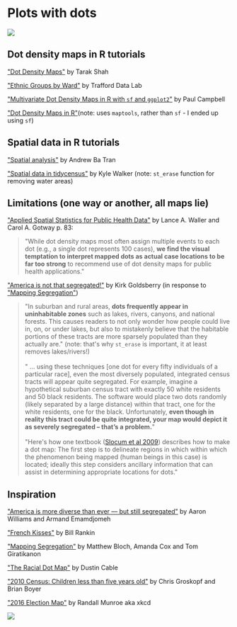 # Plots with dots

![](baltcity.png)

## Dot density maps in R tutorials

["Dot Density Maps"](https://tarakc02.github.io/dot-density/) by Tarak Shah

["Ethnic Groups by Ward"](https://www.trafforddatalab.io/info/demographics/ethnicity/index.html) by Trafford Data Lab

["Multivariate Dot Density Maps in R with `sf` and `ggplot2`"](https://www.cultureofinsight.com/blog/2018/05/02/2018-04-08-multivariate-dot-density-maps-in-r-with-sf-ggplot2/) by Paul Campbell

["Dot Density Maps in R"](http://web.stanford.edu/~cengel/cgi-bin/anthrospace/dot-density-maps-in-r)(note: uses `maptools`, rather than `sf` - I ended up using `sf`)

## Spatial data in R tutorials

["Spatial analysis"](https://learn.r-journalism.com/en/mapping/) by Andrew Ba Tran

["Spatial data in tidycensus"](https://walkerke.github.io/tidycensus/articles/spatial-data.html) by Kyle Walker (note: `st_erase` function for removing water areas)

## Limitations (one way or another, all maps lie)

["Applied Spatial Statistics for Public Health Data"](https://epdf.tips/applied-spatial-statistics-for-public-health-data.html) by Lance A. Waller and Carol A. Gotway p. 83: 
> "While dot density maps most often assign multiple events to each dot (e.g., a single dot represents 100 cases), **we find the visual temptation to interpret mapped dots as actual case locations to be far too strong** to recommend use of dot density maps for public health applications."

["America is not that segregated!"](https://msu.edu/~kg/nytimes_dotdensity.htm) by Kirk Goldsberry (in response to ["Mapping Segregation"](https://www.nytimes.com/interactive/2015/07/08/us/census-race-map.html))
> "In suburban and rural areas, **dots frequently appear in uninhabitable zones** such as lakes, rivers, canyons, and national forests. This causes readers to not only wonder how people could live in, on, or under lakes, but also to mistakenly believe that the habitable portions of these tracts are more sparsely populated than they actually are." (note: that's why `st_erase` is important, it at least removes lakes/rivers!)
<br></br>
> " ... using these techniques [one dot for every fifty individuals of a particular race], even the most diversely populated, integrated census tracts will appear quite segregated. For example, imagine a hypothetical suburban census tract with exactly 50 white residents and 50 black residents. The software would place two dots randomly (likely separated by a large distance) within that tract, one for the white residents, one for the black. Unfortunately, **even though in reality this tract could be quite integrated, your map would depict it as severely segregated – that’s a problem.**"
<br></br>
> "Here's how one textbook ([Slocum et al 2009](https://www.amazon.com/Thematic-Cartography-Geovisualization-Terry-Slocum/dp/0132298341)) describes how to make a dot map: The first step is to delineate regions in which within which the phenomenon being mapped (human beings in this case) is located; ideally this step considers ancillary information that can assist in determining appropriate locations for dots."

## Inspiration

["America is more diverse than ever — but still segregated"](https://www.washingtonpost.com/graphics/2018/national/segregation-us-cities/) by Aaron Williams and Armand Emamdjomeh

["French Kisses"](http://www.radicalcartography.net/index.html?frenchkisses) by Bill Rankin

["Mapping Segregation"](https://www.nytimes.com/interactive/2015/07/08/us/census-race-map.html) by Matthew Bloch, Amanda Cox and Tom Giratikanon

["The Racial Dot Map"](https://demographics.coopercenter.org/racial-dot-map) by Dustin Cable

["2010 Census: Children less than five years old"](http://media.apps.chicagotribune.com/chicago-census/less-than-five.html) by Chris Groskopf and Brian Boyer

["2016 Election Map"](https://xkcd.com/1939/) by Randall Munroe aka xkcd

![](baltco.png)
